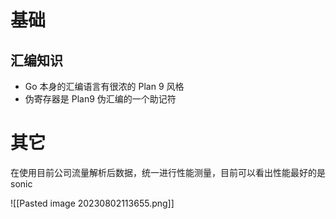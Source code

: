# 基础

## 汇编知识

- Go 本身的汇编语言有很浓的 Plan 9 风格
- 伪寄存器是 Plan9 伪汇编的一个助记符


# 其它

在使用目前公司流量解析后数据，统一进行性能测量，目前可以看出性能最好的是 sonic

![[Pasted image 20230802113655.png]]